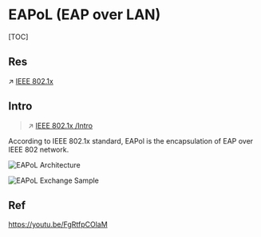 # EAPoL (EAP over LAN)

[TOC]



## Res
↗ [IEEE 802.1x](../IEEE%20802.1x.md)



## Intro
> ↗ [IEEE 802.1x /Intro](../IEEE%20802.1x.md#Intro)

According to IEEE 802.1x standard, EAPol is the encapsulation of EAP over IEEE 802 network.

![EAPoL Architecture](../../../../../../../../Assets/Pics/eapol-architecture.webp)



![EAPoL Exchange Sample](../../../../../../../../Assets/Pics/eapol-exchange-sample.webp)



## Ref

[802.1x（dot1x）协议详解 - 大西洋里的鱼的文章 - 知乎]: https://zhuanlan.zhihu.com/p/151693854



https://youtu.be/FgRtfpCOlaM

[SDN课程1-认识NCE控制器和系列]: https://www.bilibili.com/video/BV1x84y1q7NU/?share_source=copy_web&vd_source=7740584ebdab35221363fc24d1582d9d



[CN105978810A - 基于sdn的用户认证方法及系统 - Google Patents]: https://patents.google.com/patent/CN105978810A/zh
[基于SDN的虚拟机网络访问控制系统设计与 实现]: https://image.hanspub.org/Html/20-1541222_28914.htm
[25 张图详解交换机：秒懂二层交换机的 16 个问题]: https://www.sdnlab.com/25464.html

